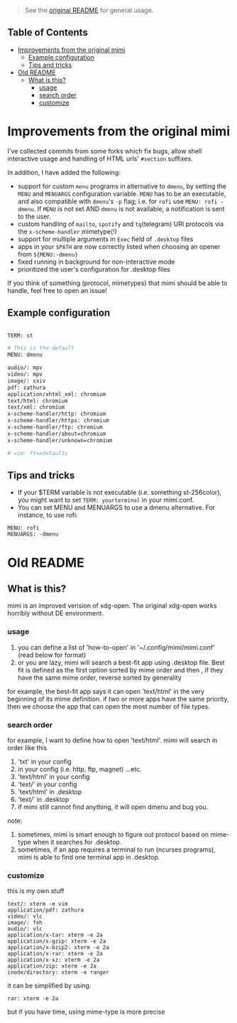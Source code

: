 > See the [original README](#old-readme) for general usage.

## Table of Contents
<!-- vim-markdown-toc GFM -->

* [Improvements from the original mimi](#improvements-from-the-original-mimi)
    * [Example configuration](#example-configuration)
    * [Tips and tricks](#tips-and-tricks)
* [Old README](#old-readme)
    * [What is this?](#what-is-this)
        * [usage](#usage)
        * [search order](#search-order)
        * [customize](#customize)

<!-- vim-markdown-toc -->

# Improvements from the original mimi

I've collected commits from some forks which fix bugs, allow shell interactive usage and handling of HTML urls' `#section` suffixes.

In addition, I have added the following:
- support for custom `menu` programs in alternative to `dmenu`, by setting the `MENU` and `MENUARGS` configuration variable. `MENU` has to be an executable, and also compatible with `dmenu`'s `-p` flag; i.e. for `rofi` use `MENU: rofi -dmenu`. If `MENU` is not set AND `dmenu` is not available, a notification is sent to the user.
- custom handling of `mailto`, `spotify` and `tg`(telegram) URI protocols via the `x-scheme-handler` mimetype(!)
- support for multiple arguments in `Exec` field of `.desktop` files
- apps in your `$PATH` are now correctly listed when choosing an opener from `${MENU:-dmenu}`
- fixed running in background for non-interactive mode
- prioritized the user's configuration for .desktop files

If you think of something (protocol, mimetypes) that mimi should be able to handle, feel free to open an issue!

## Example configuration

``` sh

TERM: st

# This is the default
MENU: dmenu

audio/: mpv
video/: mpv
image/: sxiv
pdf: zathura
application/xhtml_xml: chromium
text/html: chromium
text/xml: chromium
x-scheme-handler/http: chromium
x-scheme-handler/https: chromium
x-scheme-handler/ftp: chromium
x-scheme-handler/about=chromium
x-scheme-handler/unknown=chromium

# vim: ft=xdefaults
```

## Tips and tricks

- If your $TERM variable is not executable (i.e. something st-256color), you might want to set `TERM: yourterminal` in your mimi.conf.
- You can set MENU and MENUARGS to use a dmenu alternative. For instance, to use rofi:
```
MENU: rofi
MENUARGS: -dmenu
```

# Old README

## What is this?
mimi is an improved verision of xdg-open.
The original xdg-open works horribly without DE environment.

### usage
1. you can define a list of 'how-to-open' in '~/.config/mimi/mimi.conf' (read below for format)
2. or you are lazy, mimi will search a best-fit app using .desktop file. Best fit is defined as
the first option sorted by mime order and then , if they have the same mime order, reverse sorted by generality

for example, the best-fit app says it can open 'text/html' in the very beginning of its mime definition.
if two or more apps have the same priority, then we choose the app that can open the most number of file types.

### search order
for example, I want to define how to open 'text/html'. mimi will search in order like this

1. 'txt' in your config
2. <protocol> in your config (i.e. http, ftp, magnet) ...etc.
3. 'text/html' in your config
4. 'text/' in your config
5. 'text/html' in .desktop
6. 'text/' in .desktop
7. if mimi still cannot find anything, it will open dmenu and bug you.

note:

1. sometimes, mimi is smart enough to figure out protocol based on mime-type when it searches for .desktop.
2. sometimes, if an app requires a terminal to run (ncurses programs), mimi is able to find one terminal app in .desktop.

### customize
this is my own stuff

    text/: xterm -e vim
    application/pdf: zathura
    video/: vlc
    image/: feh
    audio/: vlc
    application/x-tar: xterm -e 2a
    application/x-gzip: xterm -e 2a
    application/x-bzip2: xterm -e 2a
    application/x-rar: xterm -e 2a
    application/x-xz: xterm -e 2a
    application/zip: xterm -e 2a
    inode/directory: xterm -e ranger

it can be simplified by using:

    rar: xterm -e 2a

but if you have time, using mime-type is more precise
